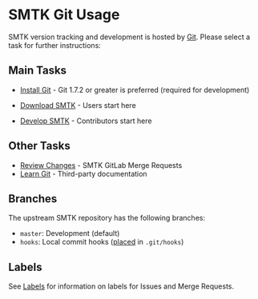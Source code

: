 SMTK Git Usage
==================

SMTK version tracking and development is hosted by [Git](http://git-scm.com).
Please select a task for further instructions:

Main Tasks
----------

* [Install Git](http://public.kitware.com/Wiki/Git/Download) -
  Git 1.7.2 or greater is preferred (required for development)

* [Download SMTK](download.md) - Users start here

* [Develop SMTK](develop.md) - Contributors start here

Other Tasks
-----------

* [Review Changes](https://gitlab.kitware.com/cmb/smtk/-/merge_requests) -
  SMTK GitLab Merge Requests
* [Learn Git](http://public.kitware.com/Wiki/Git/Resources) -
  Third-party documentation

Branches
--------

The upstream SMTK repository has the following branches:

* `master`: Development (default)
* `hooks`: Local commit hooks
   ([placed](http://public.kitware.com/Wiki/Git/Hooks#Local) in `.git/hooks`)

Labels
------

See [Labels](labels.md) for information on labels for Issues and Merge Requests.
